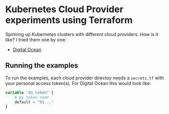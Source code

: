 # Kubernetes Cloud Provider experiments using Terraform

Spinning up Kubernetes clusters with different cloud providers. How is it like? I tried them one by one:

* [Digital Ocean](digital-ocean/)

## Running the examples

To run the examples, each cloud provider directoy needs a `secrets.tf` with your
personal access token(s). For Digital Ocean this would look like:

```terraform
variable "do_token" {
    # my token name
    default = "91..."
}
```

